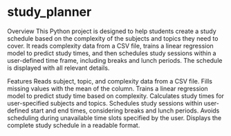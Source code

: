 # study_planner

Overview
This Python project is designed to help students create a study schedule based on the complexity of the subjects and topics they need to cover. It reads complexity data from a CSV file, trains a linear regression model to predict study times, and then schedules study sessions within a user-defined time frame, including breaks and lunch periods. The schedule is displayed with all relevant details.

Features
Reads subject, topic, and complexity data from a CSV file.
Fills missing values with the mean of the column.
Trains a linear regression model to predict study time based on complexity.
Calculates study times for user-specified subjects and topics.
Schedules study sessions within user-defined start and end times, considering breaks and lunch periods.
Avoids scheduling during unavailable time slots specified by the user.
Displays the complete study schedule in a readable format.

